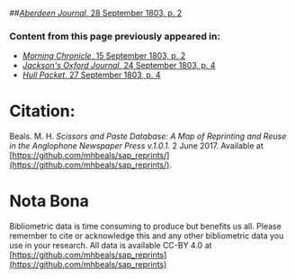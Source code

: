 ##[*Aberdeen Journal*, 28 September 1803, p. 2](https://mhbeals.github.io/sap_html/Aberdeen-Journal/Aberdeen-Journal-28-September-1803-p-2)

### Content from this page previously appeared in:
+ [*Morning Chronicle*, 15 September 1803, p. 2](https://mhbeals.github.io/sap_html/Morning-Chronicle/Morning-Chronicle-15-September-1803-p-2)
+ [*Jackson's Oxford Journal*, 24 September 1803, p. 4](https://mhbeals.github.io/sap_html/Jackson's-Oxford-Journal/Jackson's-Oxford-Journal-24-September-1803-p-4)
+ [*Hull Packet*, 27 September 1803, p. 4](https://mhbeals.github.io/sap_html/Hull-Packet/Hull-Packet-27-September-1803-p-4)
                    
# Citation: 

Beals. M. H. *Scissors and Paste Database: A Map of Reprinting and Reuse in the Anglophone Newspaper Press v.1.0.1.* 2 June 2017. Available at [https://github.com/mhbeals/sap_reprints/](https://github.com/mhbeals/sap_reprints/). 
                    
# Nota Bona

Bibliometric data is time consuming to produce but benefits us all. Please remember to cite or acknowledge this and any other bibliometric data you use in your research. All data is available CC-BY 4.0 at [https://github.com/mhbeals/sap_reprints](https://github.com/mhbeals/sap_reprints)